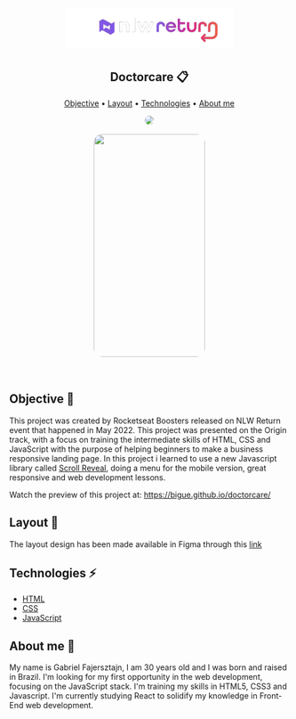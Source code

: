 <h1 align="center">
  <img src="./assets/nlw-return-logo.png" width="300px">
</h1>

<h2 align="center">Doctorcare 📋</h2>

<p align="center">
  <a href="#objective">Objective</a> •
  <a href="#layout">Layout</a> •
  <a href="#technologies">Technologies</a> •
  <a href="#about-me">About me</a> 
</p>

<p align="center">
  <img
    src="./assets/doctor-care-desktop.gif"
    width="700px"
    style="display: inline; border-radius: 15px; border: "
  />
</p>

<p align="center">
  <img
    src="./assets/doctor-care-mobile.gif"
    width="200px" height="400px"
    style="display: inline; border-radius: 15px; border: "
  />
</p>

<br/>

<h2 id="objective">Objective 🎯</h2>

This project was created by Rocketseat Boosters released on NLW Return event that happened in May 2022. This project was presented on the Origin track, 
with a focus on training the intermediate skills of HTML, CSS and JavaScript with the purpose of helping beginners to make a business responsive landing page. In this project
i learned to use a new Javascript library called <a href="https://scrollrevealjs.org/">Scroll Reveal</a>, doing a menu for the mobile version, great responsive and web development lessons.

Watch the preview of this project at:
https://bigue.github.io/doctorcare/ 


<h2 id="layout">Layout 📐</h2>

The layout design has been made available in Figma through this <a href="https://www.figma.com/file/1nbm9LawbJngCJOQs54QZZ/DoctorCare-(Community)?node-id=0%3A1">link</a>

<h2 id="technologies">Technologies ⚡</h2>
<ul>
  <li><a href="https://developer.mozilla.org/en-US/docs/Web/HTML">HTML</a></li>
  <li><a href="https://developer.mozilla.org/en-US/docs/Web/CSS">CSS</a></li>
  <li><a href="https://developer.mozilla.org/en-US/docs/Web/JavaScript/Reference">JavaScript</a></li>
</ul>

<h2 id="about-me">About me 🧑</h2>

My name is Gabriel Fajersztajn, I am 30 years old and I was born and raised in Brazil. I'm looking for my first opportunity in the web development, focusing on the JavaScript stack. I'm training my skills in HTML5, CSS3 and Javascript. I'm currently studying React to solidify my knowledge in Front-End web development.
